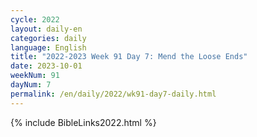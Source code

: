 ```yaml
---
cycle: 2022
layout: daily-en
categories: daily
language: English
title: "2022-2023 Week 91 Day 7: Mend the Loose Ends"
date: 2023-10-01
weekNum: 91
dayNum: 7
permalink: /en/daily/2022/wk91-day7-daily.html
---
```


{% include BibleLinks2022.html %}
